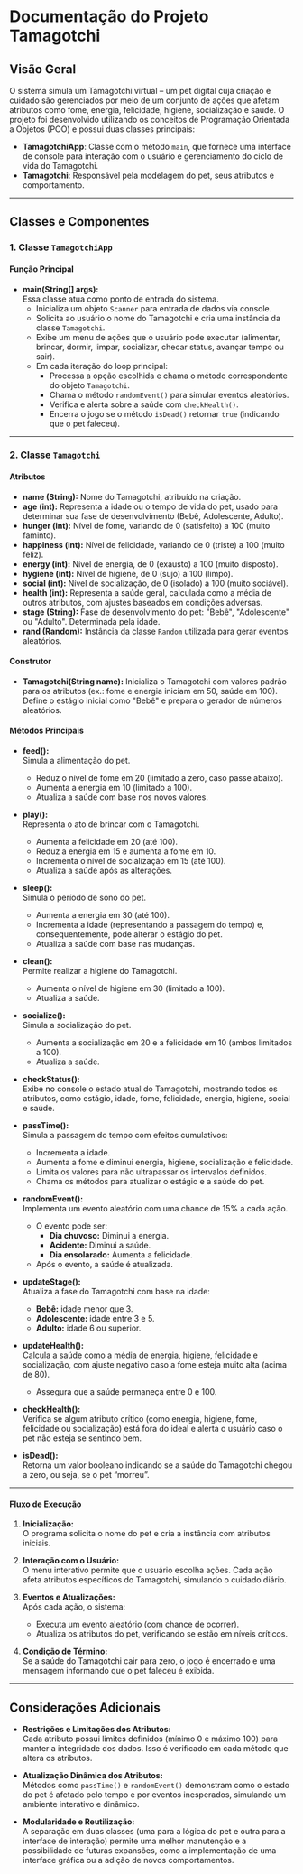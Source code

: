 # Documentação do Projeto Tamagotchi

## Visão Geral

O sistema simula um Tamagotchi virtual – um pet digital cuja criação e cuidado são gerenciados por meio de um conjunto de ações que afetam atributos como fome, energia, felicidade, higiene, socialização e saúde. O projeto foi desenvolvido utilizando os conceitos de Programação Orientada a Objetos (POO) e possui duas classes principais:

- **TamagotchiApp**: Classe com o método `main`, que fornece uma interface de console para interação com o usuário e gerenciamento do ciclo de vida do Tamagotchi.
- **Tamagotchi**: Responsável pela modelagem do pet, seus atributos e comportamento.

---

## Classes e Componentes

### 1. Classe `TamagotchiApp`

#### Função Principal

- **main(String[] args):**  
  Essa classe atua como ponto de entrada do sistema.  
  - Inicializa um objeto `Scanner` para entrada de dados via console.
  - Solicita ao usuário o nome do Tamagotchi e cria uma instância da classe `Tamagotchi`.
  - Exibe um menu de ações que o usuário pode executar (alimentar, brincar, dormir, limpar, socializar, checar status, avançar tempo ou sair).
  - Em cada iteração do loop principal:
    - Processa a opção escolhida e chama o método correspondente do objeto `Tamagotchi`.
    - Chama o método `randomEvent()` para simular eventos aleatórios.
    - Verifica e alerta sobre a saúde com `checkHealth()`.
    - Encerra o jogo se o método `isDead()` retornar `true` (indicando que o pet faleceu).

---

### 2. Classe `Tamagotchi`

#### Atributos

- **name (String):** Nome do Tamagotchi, atribuído na criação.
- **age (int):** Representa a idade ou o tempo de vida do pet, usado para determinar sua fase de desenvolvimento (Bebê, Adolescente, Adulto).
- **hunger (int):** Nível de fome, variando de 0 (satisfeito) a 100 (muito faminto).
- **happiness (int):** Nível de felicidade, variando de 0 (triste) a 100 (muito feliz).
- **energy (int):** Nível de energia, de 0 (exausto) a 100 (muito disposto).
- **hygiene (int):** Nível de higiene, de 0 (sujo) a 100 (limpo).
- **social (int):** Nível de socialização, de 0 (isolado) a 100 (muito sociável).
- **health (int):** Representa a saúde geral, calculada como a média de outros atributos, com ajustes baseados em condições adversas.
- **stage (String):** Fase de desenvolvimento do pet: "Bebê", "Adolescente" ou "Adulto". Determinada pela idade.
- **rand (Random):** Instância da classe `Random` utilizada para gerar eventos aleatórios.

#### Construtor

- **Tamagotchi(String name):** Inicializa o Tamagotchi com valores padrão para os atributos (ex.: fome e energia iniciam em 50, saúde em 100). Define o estágio inicial como "Bebê" e prepara o gerador de números aleatórios.

#### Métodos Principais

- **feed():**  
  Simula a alimentação do pet.  
  - Reduz o nível de fome em 20 (limitado a zero, caso passe abaixo).
  - Aumenta a energia em 10 (limitado a 100).
  - Atualiza a saúde com base nos novos valores.

- **play():**  
  Representa o ato de brincar com o Tamagotchi.  
  - Aumenta a felicidade em 20 (até 100).
  - Reduz a energia em 15 e aumenta a fome em 10.
  - Incrementa o nível de socialização em 15 (até 100).
  - Atualiza a saúde após as alterações.

- **sleep():**  
  Simula o período de sono do pet.  
  - Aumenta a energia em 30 (até 100).
  - Incrementa a idade (representando a passagem do tempo) e, consequentemente, pode alterar o estágio do pet.
  - Atualiza a saúde com base nas mudanças.

- **clean():**  
  Permite realizar a higiene do Tamagotchi.  
  - Aumenta o nível de higiene em 30 (limitado a 100).
  - Atualiza a saúde.

- **socialize():**  
  Simula a socialização do pet.  
  - Aumenta a socialização em 20 e a felicidade em 10 (ambos limitados a 100).
  - Atualiza a saúde.

- **checkStatus():**  
  Exibe no console o estado atual do Tamagotchi, mostrando todos os atributos, como estágio, idade, fome, felicidade, energia, higiene, social e saúde.

- **passTime():**  
  Simula a passagem do tempo com efeitos cumulativos:  
  - Incrementa a idade.
  - Aumenta a fome e diminui energia, higiene, socialização e felicidade.
  - Limita os valores para não ultrapassar os intervalos definidos.
  - Chama os métodos para atualizar o estágio e a saúde do pet.

- **randomEvent():**  
  Implementa um evento aleatório com uma chance de 15% a cada ação.  
  - O evento pode ser:
    - **Dia chuvoso:** Diminui a energia.
    - **Acidente:** Diminui a saúde.
    - **Dia ensolarado:** Aumenta a felicidade.
  - Após o evento, a saúde é atualizada.

- **updateStage():**  
  Atualiza a fase do Tamagotchi com base na idade:
  - **Bebê:** idade menor que 3.
  - **Adolescente:** idade entre 3 e 5.
  - **Adulto:** idade 6 ou superior.

- **updateHealth():**  
  Calcula a saúde como a média de energia, higiene, felicidade e socialização, com ajuste negativo caso a fome esteja muito alta (acima de 80).  
  - Assegura que a saúde permaneça entre 0 e 100.

- **checkHealth():**  
  Verifica se algum atributo crítico (como energia, higiene, fome, felicidade ou socialização) está fora do ideal e alerta o usuário caso o pet não esteja se sentindo bem.

- **isDead():**  
  Retorna um valor booleano indicando se a saúde do Tamagotchi chegou a zero, ou seja, se o pet “morreu”.

---

#### Fluxo de Execução

1. **Inicialização:**  
   O programa solicita o nome do pet e cria a instância com atributos iniciais.

2. **Interação com o Usuário:**  
   O menu interativo permite que o usuário escolha ações. Cada ação afeta atributos específicos do Tamagotchi, simulando o cuidado diário.

3. **Eventos e Atualizações:**  
   Após cada ação, o sistema:
   - Executa um evento aleatório (com chance de ocorrer).
   - Atualiza os atributos do pet, verificando se estão em níveis críticos.

4. **Condição de Término:**  
   Se a saúde do Tamagotchi cair para zero, o jogo é encerrado e uma mensagem informando que o pet faleceu é exibida.

---

## Considerações Adicionais

- **Restrições e Limitações dos Atributos:**  
  Cada atributo possui limites definidos (mínimo 0 e máximo 100) para manter a integridade dos dados. Isso é verificado em cada método que altera os atributos.

- **Atualização Dinâmica dos Atributos:**  
  Métodos como `passTime()` e `randomEvent()` demonstram como o estado do pet é afetado pelo tempo e por eventos inesperados, simulando um ambiente interativo e dinâmico.

- **Modularidade e Reutilização:**  
  A separação em duas classes (uma para a lógica do pet e outra para a interface de interação) permite uma melhor manutenção e a possibilidade de futuras expansões, como a implementação de uma interface gráfica ou a adição de novos comportamentos.
